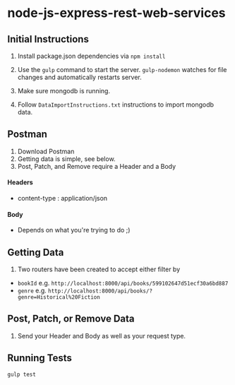 # node-js-express-rest-web-services

## Initial Instructions
1. Install package.json dependencies via `npm install`

2. Use the `gulp` command to start the server. `gulp-nodemon` watches for file changes and automatically restarts server.

3. Make sure mongodb is running.

4. Follow `DataImportInstructions.txt` instructions to import mongodb data.

## Postman
1. Download Postman
2. Getting data is simple, see below.
3. Post, Patch, and Remove require a Header and a Body
#### Headers
 - content-type : application/json
#### Body
 - Depends on what you're trying to do ;)

## Getting Data
1. Two routers have been created to accept either filter by 
- `bookId` e.g. `http://localhost:8000/api/books/599102647d51ecf30a6bd887` 
- `genre` e.g. `http://localhost:8000/api/books/?genre=Historical%20Fiction`

## Post, Patch, or Remove Data
1. Send your Header and Body as well as your request type.

## Running Tests
`gulp test`
